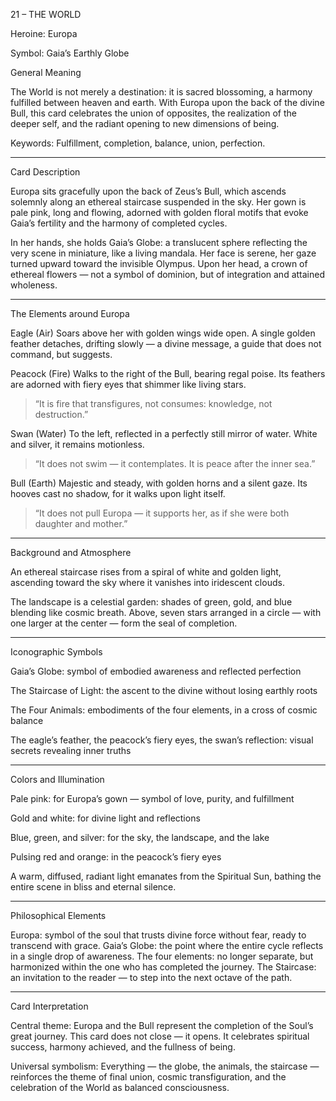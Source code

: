 21 – THE WORLD

Heroine: Europa

Symbol: Gaia’s Earthly Globe

General Meaning

The World is not merely a destination: it is sacred blossoming, a harmony fulfilled between heaven and earth.
With Europa upon the back of the divine Bull, this card celebrates the union of opposites, the realization of the deeper self, and the radiant opening to new dimensions of being.

Keywords: Fulfillment, completion, balance, union, perfection.


---

Card Description

Europa sits gracefully upon the back of Zeus’s Bull, which ascends solemnly along an ethereal staircase suspended in the sky.
Her gown is pale pink, long and flowing, adorned with golden floral motifs that evoke Gaia’s fertility and the harmony of completed cycles.

In her hands, she holds Gaia’s Globe: a translucent sphere reflecting the very scene in miniature, like a living mandala.
Her face is serene, her gaze turned upward toward the invisible Olympus.
Upon her head, a crown of ethereal flowers — not a symbol of dominion, but of integration and attained wholeness.


---

The Elements around Europa

Eagle (Air)
Soars above her with golden wings wide open.
A single golden feather detaches, drifting slowly — a divine message, a guide that does not command, but suggests.

Peacock (Fire)
Walks to the right of the Bull, bearing regal poise.
Its feathers are adorned with fiery eyes that shimmer like living stars.

> “It is fire that transfigures, not consumes: knowledge, not destruction.”



Swan (Water)
To the left, reflected in a perfectly still mirror of water.
White and silver, it remains motionless.

> “It does not swim — it contemplates. It is peace after the inner sea.”



Bull (Earth)
Majestic and steady, with golden horns and a silent gaze.
Its hooves cast no shadow, for it walks upon light itself.

> “It does not pull Europa — it supports her, as if she were both daughter and mother.”




---

Background and Atmosphere

An ethereal staircase rises from a spiral of white and golden light,
ascending toward the sky where it vanishes into iridescent clouds.

The landscape is a celestial garden:
shades of green, gold, and blue blending like cosmic breath.
Above, seven stars arranged in a circle — with one larger at the center — form the seal of completion.


---

Iconographic Symbols

Gaia’s Globe: symbol of embodied awareness and reflected perfection

The Staircase of Light: the ascent to the divine without losing earthly roots

The Four Animals: embodiments of the four elements, in a cross of cosmic balance

The eagle’s feather, the peacock’s fiery eyes, the swan’s reflection: visual secrets revealing inner truths



---

Colors and Illumination

Pale pink: for Europa’s gown — symbol of love, purity, and fulfillment

Gold and white: for divine light and reflections

Blue, green, and silver: for the sky, the landscape, and the lake

Pulsing red and orange: in the peacock’s fiery eyes


A warm, diffused, radiant light emanates from the Spiritual Sun, bathing the entire scene in bliss and eternal silence.


---

Philosophical Elements

Europa: symbol of the soul that trusts divine force without fear, ready to transcend with grace.
Gaia’s Globe: the point where the entire cycle reflects in a single drop of awareness.
The four elements: no longer separate, but harmonized within the one who has completed the journey.
The Staircase: an invitation to the reader — to step into the next octave of the path.


---

Card Interpretation

Central theme:
Europa and the Bull represent the completion of the Soul’s great journey.
This card does not close — it opens. It celebrates spiritual success, harmony achieved, and the fullness of being.

Universal symbolism:
Everything — the globe, the animals, the staircase — reinforces the theme of final union, cosmic transfiguration, and the celebration of the World as balanced consciousness.
